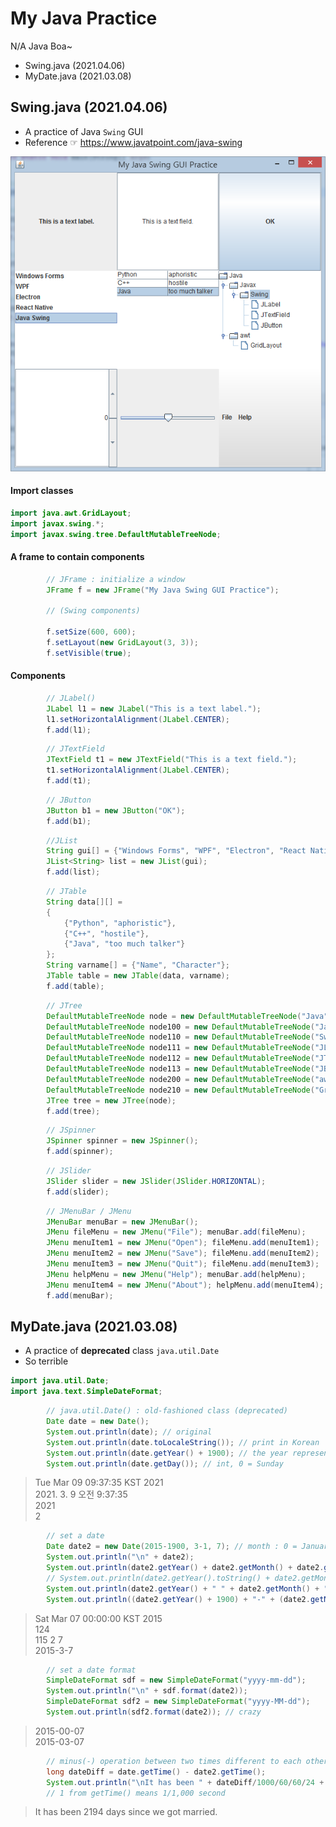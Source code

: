 # My Java Practice
N/A Java Boa~
- Swing.java (2021.04.06)
- MyDate.java (2021.03.08)


## Swing.java (2021.04.06)
- A practice of Java `Swing` GUI
- Reference ☞ https://www.javatpoint.com/java-swing

![Swing Practice](./Images/Swing.PNG)

#### Import classes
```java
import java.awt.GridLayout;
import javax.swing.*;
import javax.swing.tree.DefaultMutableTreeNode;
```

#### A frame to contain components
```java
		// JFrame : initialize a window
		JFrame f = new JFrame("My Java Swing GUI Practice");

		// (Swing components)
		
		f.setSize(600, 600);
		f.setLayout(new GridLayout(3, 3));
		f.setVisible(true);
```

#### Components
```java
		// JLabel()
		JLabel l1 = new JLabel("This is a text label.");
		l1.setHorizontalAlignment(JLabel.CENTER);
		f.add(l1);
```
```java
		// JTextField
		JTextField t1 = new JTextField("This is a text field.");
		t1.setHorizontalAlignment(JLabel.CENTER);
		f.add(t1);
```
```java
		// JButton
		JButton b1 = new JButton("OK");
		f.add(b1);
```
```java
		//JList
		String gui[] = {"Windows Forms", "WPF", "Electron", "React Native", "Java Swing"};
		JList<String> list = new JList(gui);
		f.add(list);
```
```java
		// JTable
		String data[][] =
		{
			{"Python", "aphoristic"},
			{"C++", "hostile"},
			{"Java", "too much talker"}
		};
		String varname[] = {"Name", "Character"};
		JTable table = new JTable(data, varname);
		f.add(table);
```
```java
		// JTree
		DefaultMutableTreeNode node = new DefaultMutableTreeNode("Java");
		DefaultMutableTreeNode node100 = new DefaultMutableTreeNode("Javax"); node.add(node100);
		DefaultMutableTreeNode node110 = new DefaultMutableTreeNode("Swing"); node100.add(node110);
		DefaultMutableTreeNode node111 = new DefaultMutableTreeNode("JLabel"); node110.add(node111);
		DefaultMutableTreeNode node112 = new DefaultMutableTreeNode("JTextField"); node110.add(node112);
		DefaultMutableTreeNode node113 = new DefaultMutableTreeNode("JButton"); node110.add(node113);
		DefaultMutableTreeNode node200 = new DefaultMutableTreeNode("awt"); node.add(node200);
		DefaultMutableTreeNode node210 = new DefaultMutableTreeNode("GridLayout"); node200.add(node210);	
		JTree tree = new JTree(node);
		f.add(tree);
```
```java
		// JSpinner
		JSpinner spinner = new JSpinner();
		f.add(spinner);
```
```java
		// JSlider
		JSlider slider = new JSlider(JSlider.HORIZONTAL);
		f.add(slider);
```
```java
		// JMenuBar / JMenu
		JMenuBar menuBar = new JMenuBar();
		JMenu fileMenu = new JMenu("File"); menuBar.add(fileMenu);
		JMenu menuItem1 = new JMenu("Open"); fileMenu.add(menuItem1);
		JMenu menuItem2 = new JMenu("Save"); fileMenu.add(menuItem2);
		JMenu menuItem3 = new JMenu("Quit"); fileMenu.add(menuItem3);
		JMenu helpMenu = new JMenu("Help"); menuBar.add(helpMenu);
		JMenu menuItem4 = new JMenu("About"); helpMenu.add(menuItem4);
		f.add(menuBar);
```


## MyDate.java (2021.03.08)
- A practice of **deprecated** class `java.util.Date`
- So terrible

```java
import java.util.Date;
import java.text.SimpleDateFormat;
```

```java
		// java.util.Date() : old-fashioned class (deprecated)
		Date date = new Date();
		System.out.println(date); // original
		System.out.println(date.toLocaleString()); // print in Korean
		System.out.println(date.getYear() + 1900); // the year represented by this date, minus 1900
		System.out.println(date.getDay()); // int, 0 = Sunday
```
> Tue Mar 09 09:37:35 KST 2021  
> 2021. 3. 9 오전 9:37:35  
> 2021  
> 2

```java
		// set a date
		Date date2 = new Date(2015-1900, 3-1, 7); // month : 0 = January
		System.out.println("\n" + date2);
		System.out.println(date2.getYear() + date2.getMonth() + date2.getDate()); // int + int + int
		// System.out.println(date2.getYear().toString() + date2.getMonth().toString() + date2.getDate().toString()); // error
		System.out.println(date2.getYear() + " " + date2.getMonth() + " " + date2.getDate());
		System.out.println((date2.getYear() + 1900) + "-" + (date2.getMonth() + 1) + "-" + date2.getDate());
```
> Sat Mar 07 00:00:00 KST 2015  
> 124  
> 115 2 7  
> 2015-3-7

```java
		// set a date format
		SimpleDateFormat sdf = new SimpleDateFormat("yyyy-mm-dd");
		System.out.println("\n" + sdf.format(date2));
		SimpleDateFormat sdf2 = new SimpleDateFormat("yyyy-MM-dd");
		System.out.println(sdf2.format(date2)); // crazy
```
> 2015-00-07  
> 2015-03-07

```java
		// minus(-) operation between two times different to each other
		long dateDiff = date.getTime() - date2.getTime();
		System.out.println("\nIt has been " + dateDiff/1000/60/60/24 + " days since we got married.");
		// 1 from getTime() means 1/1,000 second
```
> It has been 2194 days since we got married.

